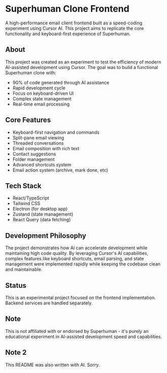 # Superhuman Clone Frontend

A high-performance email client frontend built as a speed-coding experiment using Cursor AI. This project aims to replicate the core functionality and keyboard-first experience of Superhuman.

## About

This project was created as an experiment to test the efficiency of modern AI-assisted development using Cursor. The goal was to build a functional Superhuman clone with:

-   90% of code generated through AI assistance
-   Rapid development cycle
-   Focus on keyboard-driven UI
-   Complex state management
-   Real-time email processing

## Core Features

-   Keyboard-first navigation and commands
-   Split-pane email viewing
-   Threaded conversations
-   Email composition with rich text
-   Contact suggestions
-   Folder management
-   Advanced shortcuts system
-   Email action system (archive, mark done, etc)

## Tech Stack

-   React/TypeScript
-   Tailwind CSS
-   Electron (for desktop app)
-   Zustand (state management)
-   React Query (data fetching)

## Development Philosophy

The project demonstrates how AI can accelerate development while maintaining high code quality. By leveraging Cursor's AI capabilities, complex features like keyboard shortcuts, email parsing, and state management were implemented rapidly while keeping the codebase clean and maintainable.

## Status

This is an experimental project focused on the frontend implementation. Backend services are handled separately.

## Note

This is not affiliated with or endorsed by Superhuman - it's purely an educational experiment in AI-assisted development speed and capabilities.

## Note 2

This README was also written with AI. Sorry.
